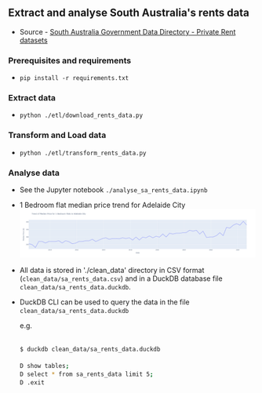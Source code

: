 
## Extract and analyse South Australia's rents data


- Source - [South Australia Government Data Directory - Private Rent datasets](https://data.sa.gov.au/data/dataset/private-rent-report)

### Prerequisites and requirements
- `pip install -r requirements.txt`

### Extract data 

- `python ./etl/download_rents_data.py`

### Transform and Load data

- `python ./etl/transform_rents_data.py`


### Analyse data

- See the Jupyter notebook `./analyse_sa_rents_data.ipynb`

- 1 Bedroom flat median price trend for Adelaide City
![Adelaide 1 Bedroom Flat Median Price Trend](images/adelaide_1br_flat_med_price_trend.png)


- All data is stored in './clean_data' directory in CSV format (`clean_data/sa_rents_data.csv`) and in a DuckDB database file `clean_data/sa_rents_data.duckdb`.
- DuckDB CLI can be used to query the data in the file `clean_data/sa_rents_data.duckdb`

    e.g. 

    ```bash

    $ duckdb clean_data/sa_rents_data.duckdb

    D show tables;
    D select * from sa_rents_data limit 5;
    D .exit

    ```
